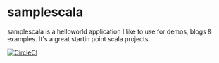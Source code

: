 # samplescala

samplescala is a helloworld application I like to use for demos, blogs & examples. It's a great startin point scala projects.

[![CircleCI](https://circleci.com/gh/zh3w4ng/samplescala.svg?style=svg)](https://circleci.com/gh/zh3w4ng/samplescala)
